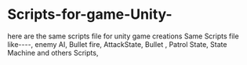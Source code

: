 # Scripts-for-game-Unity-
here are the same scripts file for unity game creations 
Same Scripts file like----,
enemy AI,
Bullet fire,
AttackState,
Bullet ,
Patrol State,
State Machine and others Scripts,
